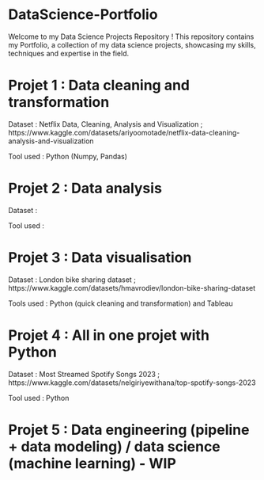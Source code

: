 # DataScience-Portfolio
Welcome to my Data Science Projects Repository ! This repository contains my Portfolio, a collection of my data science projects, showcasing my skills, techniques and expertise in the field.

# Projet 1 : Data cleaning and transformation
<p> Dataset : Netflix Data, Cleaning, Analysis and Visualization ; https://www.kaggle.com/datasets/ariyoomotade/netflix-data-cleaning-analysis-and-visualization </p>
<p> Tool used : Python (Numpy, Pandas) </p>

# Projet 2 : Data analysis
<p> Dataset :  </p>
<p> Tool used :  </p>

# Projet 3 : Data visualisation
<p> Dataset : London bike sharing dataset ; https://www.kaggle.com/datasets/hmavrodiev/london-bike-sharing-dataset </p>
<p> Tools used : Python (quick cleaning and transformation) and Tableau </p>

# Projet 4 : All in one projet with Python
<p> Dataset : Most Streamed Spotify Songs 2023 ; https://www.kaggle.com/datasets/nelgiriyewithana/top-spotify-songs-2023 </p>
<p> Tool used : Python </p>

# Projet 5 : Data engineering (pipeline + data modeling) / data science (machine learning) - WIP
